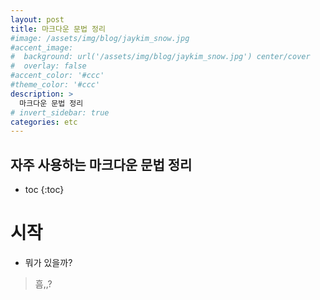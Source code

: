 ```yaml
---
layout: post
title: 마크다운 문법 정리 
#image: /assets/img/blog/jaykim_snow.jpg
#accent_image: 
#  background: url('/assets/img/blog/jaykim_snow.jpg') center/cover
#  overlay: false
#accent_color: '#ccc'
#theme_color: '#ccc'
description: >
  마크다운 문법 정리
# invert_sidebar: true
categories: etc
---
```


## 자주 사용하는 마크다운 문법 정리

* toc
{:toc}

# 시작


* 뭐가 있을까?
>흠,,?
